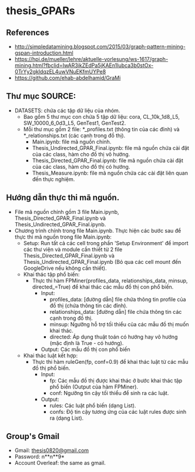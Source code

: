 # thesis_GPARs
## References
- http://simpledatamining.blogspot.com/2015/03/graph-pattern-mining-gspan-introduction.html
- https://hpi.de/mueller/lehre/aktuelle-vorlesung/ws-1617/graph-mining.html?fbclid=IwAR3ikZEdPa5jKAEn1Iubca3b0stOx-0TrYy2gkIdqzEL4uwVNuEKfmUYPe8
- https://github.com/ehab-abdelhamid/GraMi

## Thư mục SOURCE:
- DATASETS: chứa các tập dữ liệu của nhóm. 
  - Bao gồm 5 thư mục con chứa 5 tập dữ liệu: cora, CL_10k_1d8_L5, SW_10000_6_0d3_L5, GenTest1, GenTest2.
  - Mỗi thư mục gồm 2 file: *_profiles.txt (thông tin của các đỉnh) và *_relationships.txt (các cạnh trong đồ thị).
    + Main.ipynb: file mã nguồn chính.
    + Thesis_Undirected_GPAR_Final.ipynb: file mã nguồn chứa cài đặt của các class, hàm cho đồ thị vô hướng.
    + Thesis_Directed_GPAR_Final.ipynb: file mã nguồn chứa cài đặt của các class, hàm cho đồ thị có hướng.
    + Thesis_Measure.ipynb: file mã nguồn chứa các cài đặt liên quan đến thực nghiệm.

## Hướng dẫn thực thi mã nguồn.
- File mã nguồn chính gồm 3 file Main.ipynb, Thesis_Directed_GPAR_Final.ipynb và Thesis_Undirected_GPAR_Final.ipynb.
- Chương trình chính trong file Main.ipynb. Thực hiện các bước sau để thực thi mã nguồn trong file Main.ipynb:
	- Setup: Run tất cả các cell trong phần 'Setup Environment' để import các thư viện và module cần thiết từ 2 file Thesis_Directed_GPAR_Final.ipynb và Thesis_Undirected_GPAR_Final.ipynb (Bỏ qua các cell mount đến GoogleDrive nếu không cần thiết).
  	- Khai thác tập phổ biến:
		+ Thực thi hàm FPMiner(profiles_data, relationships_data, minsup, directed_=True) để khai thác các mẫu đồ thị con phổ biến.
			+ Input:
				+ profiles_data: [đường dẫn] file chứa thông tin profile của đồ thị (chứa thông tin các đỉnh).
				+ relationships_data: [đường dẫn] file chứa thông tin các cạnh trong đồ thị.
				+ minsup: Ngưỡng hỗ trợ tối thiểu của các mẫu đồ thị muốn khai thác.
				+ directed: Áp dụng thuật toán có hướng hay vô hướng (mặc định là True - có hướng).
			+ Output: Các mẫu đồ thị con phổ biến
   	- Khai thác luật kết hợp:
		+ Thực thi hàm ruleGen(fp, conf=0.9) để khai thác luật từ các mẫu đồ thị phổ biến.
			+ Input:
				+ fp: Các mẫu đồ thị được khai thác ở bước khai thác tập phổ biến (Output của hàm FPMiner).
				+ conf: Ngưỡng tin cậy tối thiểu để sinh ra các luật.
			+ Output:
				+ rules: Các luật phổ biến (dạng List).
				+ confs: Độ tin cậy tương ứng của các luật rules được sinh ra (dạng List).

## Group's Gmail
- Gmail: thesis0820@gmail.com
- Password: n*\*n*\*9*
- Account Overleaf: the same as gmail.
